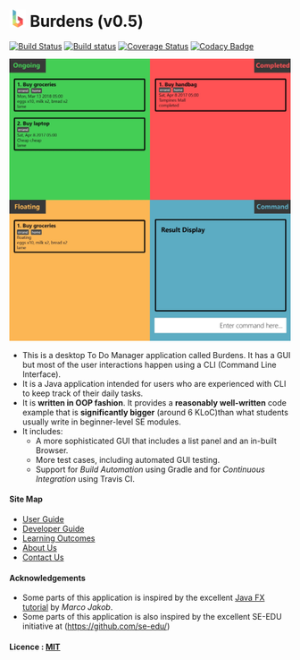 # <img src="docs/images/BurdensLogo.png" width="30"> Burdens (v0.5)

[![Build Status](https://api.travis-ci.org/CS2103JAN2017-W09-B1/main.svg?branch=master)](https://travis-ci.org/CS2103JAN2017-W09-B1/main)
[![Build status](https://ci.appveyor.com/api/projects/status/vpprul3onsc0c809/branch/master?svg=true)](https://ci.appveyor.com/project/bqnguyen94/main/branch/master)
[![Coverage Status](https://coveralls.io/repos/github/CS2103JAN2017-W09-B1/main/badge.svg?branch=master)](https://coveralls.io/github/CS2103JAN2017-W09-B1/main?branch=master)
[![Codacy Badge](https://api.codacy.com/project/badge/Grade/4d3a289fcdb3469cb2ddaede8990d379)](https://www.codacy.com/app/Jslyfer/main?utm_source=github.com&amp;utm_medium=referral&amp;utm_content=CS2103JAN2017-W09-B1/main&amp;utm_campaign=Badge_Grade)
<!---[![Build status](https://ci.appveyor.com/api/projects/status/3boko2x2vr5cc3w2?svg=true)](https://ci.appveyor.com/project/damithc/addressbook-level4)
[![Coverage Status](https://coveralls.io/repos/github/se-edu/addressbook-level4/badge.svg?branch=master)](https://coveralls.io/github/se-edu/addressbook-level4?branch=master)
[![Codacy Badge](https://api.codacy.com/project/badge/Grade/fc0b7775cf7f4fdeaf08776f3d8e364a)](https://www.codacy.com/app/damith/addressbook-level4?utm_source=github.com&amp;utm_medium=referral&amp;utm_content=se-edu/addressbook-level4&amp;utm_campaign=Badge_Grade)
-->


<img src="docs/images/Ui.png" width="600"><br>

* This is a desktop To Do Manager application called Burdens. It has a GUI but most of the user interactions happen using
  a CLI (Command Line Interface).
* It is a Java application intended for users who are experienced with CLI to keep track of their daily tasks.
* It is **written in OOP fashion**. It provides a **reasonably well-written** code example that is
  **significantly bigger** (around 6 KLoC)than what students usually write in beginner-level SE modules.
* It includes:
    * A more sophisticated GUI that includes a list panel and an in-built Browser.
    * More test cases, including automated GUI testing.
    * Support for *Build Automation* using Gradle and for *Continuous Integration* using Travis CI.


#### Site Map
* [User Guide](docs/UserGuide.md)
* [Developer Guide](docs/DeveloperGuide.md)
* [Learning Outcomes](docs/LearningOutcomes.md)
* [About Us](docs/AboutUs.md)
* [Contact Us](docs/ContactUs.md)


#### Acknowledgements

* Some parts of this application is inspired by the excellent
  [Java FX tutorial](http://code.makery.ch/library/javafx-8-tutorial/) by *Marco Jakob*.
* Some parts of this application is also inspired by the excellent SE-EDU initiative at
  (https://github.com/se-edu/)

#### Licence : [MIT](LICENSE)
